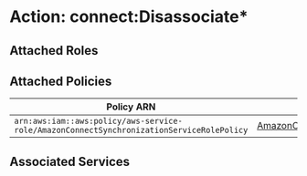 # Action: connect:Disassociate*

## Attached Roles

## Attached Policies

| Policy ARN | Policy Name |
|------------|-------------|
| `arn:aws:iam::aws:policy/aws-service-role/AmazonConnectSynchronizationServiceRolePolicy` | [AmazonConnectSynchronizationServiceRolePolicy](../policies.md#amazonconnectsynchronizationservicerolepolicy) |

## Associated Services

